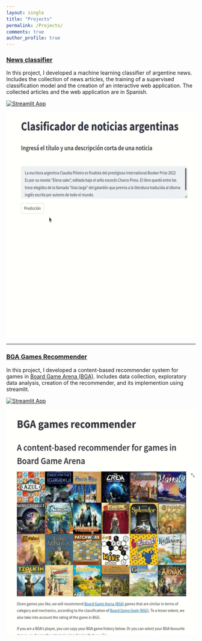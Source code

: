 ```yaml
---
layout: single
title: "Projects"
permalink: /Projects/
comments: true
author_profile: true
---
```


### [News classifier](https://github.com/mgiaroli/News_classifier)

In this project, I developed a machine learning classifier of argentine news. Includes the collection of news articles, the training of a supervised classification model and the creation of an interactive web application. The collected articles and the web application are in Spanish.

[![Streamlit App](https://static.streamlit.io/badges/streamlit_badge_black_white.svg)](https://share.streamlit.io/mgiaroli/news_classifier/main/7.Streamlit_App/news_streamlit.py)

<p align="center">
<img src="/others/classifier.gif" width="600" height="600" />
</p>

--- 

### [BGA Games Recommender](https://github.com/mgiaroli/BGA_games_recommender)

In this project, I developed a content-based recommender system for games in [Board Game Arena (BGA)](https://boardgamearena.com/). 
Includes data collection, exploratory data analysis, creation of the recommender, and its implemention using streamlit.

[![Streamlit App](https://static.streamlit.io/badges/streamlit_badge_black_white.svg)](https://share.streamlit.io/mgiaroli/bga_games_recommender/main/3.Recommender/streamlit_app.py)

<p align="center">
<img src="/others/bga.gif" width="600" height="600" />
</p>



